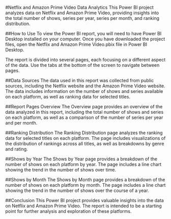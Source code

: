 #Netflix and Amazon Prime Video Data Analytics
This Power BI project analyzes data on Netflix and Amazon Prime Video, providing insights into the total number of shows, series per year, series per month, and ranking distribution.

##How to Use
To view the Power BI report, you will need to have Power BI Desktop installed on your computer. Once you have downloaded the project files, open the Netflix and Amazon Prime Video.pbix file in Power BI Desktop.

The report is divided into several pages, each focusing on a different aspect of the data. Use the tabs at the bottom of the screen to navigate between pages.

##Data Sources
The data used in this report was collected from public sources, including the Netflix website and the Amazon Prime Video website. The data includes information on the number of shows and series available on each platform, as well as ranking data for selected titles.

##Report Pages
Overview
The Overview page provides an overview of the data analyzed in this report, including the total number of shows and series on each platform, as well as a comparison of the number of series per year and per month.

##Ranking Distribution
The Ranking Distribution page analyzes the ranking data for selected titles on each platform. The page includes visualizations of the distribution of rankings across all titles, as well as breakdowns by genre and rating.

##Shows by Year
The Shows by Year page provides a breakdown of the number of shows on each platform by year. The page includes a line chart showing the trend in the number of shows over time.

##Shows by Month
The Shows by Month page provides a breakdown of the number of shows on each platform by month. The page includes a line chart showing the trend in the number of shows over the course of a year.

##Conclusion
This Power BI project provides valuable insights into the data on Netflix and Amazon Prime Video. The report is intended to be a starting point for further analysis and exploration of these platforms.
